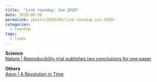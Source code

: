 ```yaml
---
title:  "Link roundup: Jun 2019"
date: 2019-06-30
permalink: /posts/2019/06/link-roundup-jun-2019/
categories: 
  - roundup
tags:
  - links
---
```

  
**Science**  
[Nature \| Reproducibility trial publishes two conclusions﻿ for one paper](https://www.nature.com/articles/d41586-019-01751-0)
  
**Others**  
[Aeon \| A Revolution in Time](https://aeon.co/essays/when-time-became-regular-and-universal-it-changed-history)  
